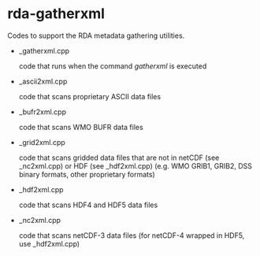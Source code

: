 # rda-gatherxml
Codes to support the RDA metadata gathering utilities.

- \_gatherxml.cpp

   code that runs when the command _gatherxml_ is executed
   
- \_ascii2xml.cpp

   code that scans proprietary ASCII data files
   
- \_bufr2xml.cpp

   code that scans WMO BUFR data files
   
- \_grid2xml.cpp

   code that scans gridded data files that are not in netCDF (see \_nc2xml.cpp) or HDF (see \_hdf2xml.cpp) (e.g. WMO GRIB1, GRIB2, DSS binary formats, other proprietary formats)

- \_hdf2xml.cpp

   code that scans HDF4 and HDF5 data files

- \_nc2xml.cpp

   code that scans netCDF-3 data files (for netCDF-4 wrapped in HDF5, use \_hdf2xml.cpp)
